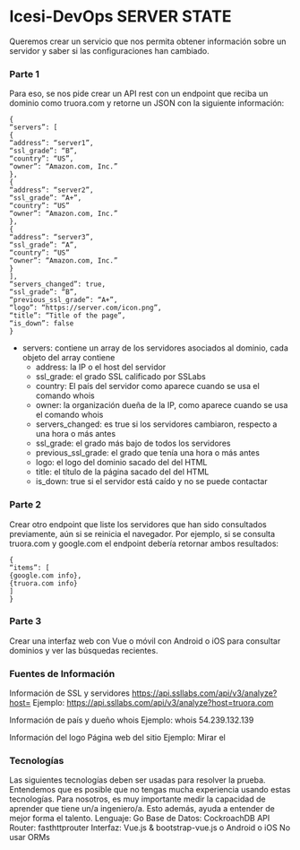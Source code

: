 # Icesi-DevOps SERVER STATE

Queremos crear un servicio que nos permita obtener información sobre un servidor
y saber si las configuraciones han cambiado.

### Parte 1

Para eso, se nos pide crear un API rest con un endpoint que reciba un dominio
como truora.com y retorne un JSON con la siguiente información:

```
{
“servers”: [
{
“address”: “server1”,
“ssl_grade”: “B”,
“country”: “US”,
“owner”: “Amazon.com, Inc.”
},
{
“address”: “server2”,
“ssl_grade”: “A+”,
“country”: “US”
“owner”: “Amazon.com, Inc.”
},
{
“address”: “server3”,
“ssl_grade”: “A”,
“country”: “US”
“owner”: “Amazon.com, Inc.”
}
],
“servers_changed”: true,
“ssl_grade”: “B”,
“previous_ssl_grade”: “A+”,
“logo”: “https://server.com/icon.png”,
“title”: “Title of the page”,
“is_down”: false
}
```
- servers: contiene un array de los servidores asociados al dominio, cada objeto
del array contiene
	- address: la IP o el host del servidor
	- ssl_grade: el grado SSL calificado por SSLabs
	- country: El país del servidor como aparece cuando se usa el comando whois <ip>
	- owner: la organización dueña de la IP, como aparece cuando se usa el comando whois <ip>
	- servers_changed: es true si los servidores cambiaron, respecto a una hora o más antes
	- ssl_grade: el grado más bajo de todos los servidores
	- previous_ssl_grade: el grado que tenía una hora o más antes
	- logo: el logo del dominio sacado del <head> del HTML
	- title: el título de la página sacado del <head> del HTML
	- is_down: true si el servidor está caído y no se puede contactar

### Parte 2

Crear otro endpoint que liste los servidores que han sido consultados previamente, aún si se reinicia el navegador.
Por ejemplo, si se consulta truora.com y google.com el endpoint debería retornar ambos resultados:

```
{
“items”: [
{google.com info},
{truora.com info}
]
}
```

### Parte 3

Crear una interfaz web con Vue o móvil con Android o iOS para consultar dominios
y ver las búsquedas recientes.

### Fuentes de Información

Información de SSL y servidores
	https://api.ssllabs.com/api/v3/analyze?host=<dominio>
	Ejemplo:
	https://api.ssllabs.com/api/v3/analyze?host=truora.com

Información de país y dueño
	whois <ip>
	Ejemplo:
	whois 54.239.132.139

Información del logo
	Página web del sitio
	Ejemplo:
	Mirar el <head>

### Tecnologías

Las siguientes tecnologías deben ser usadas para resolver la prueba.
Entendemos que es posible que no tengas mucha experiencia usando estas
tecnologías. Para nosotros, es muy importante medir la capacidad de aprender que
tiene un/a ingeniero/a. Esto además, ayuda a entender de mejor forma el talento.
Lenguaje: Go
Base de Datos: CockroachDB
API Router: fasthttprouter
Interfaz: Vue.js & bootstrap-vue.js o Android o iOS
No usar ORMs
